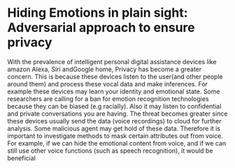 # Hiding Emotions in plain sight: Adversarial approach to ensure privacy
With the prevalence of intelligent personal digital assistance devices like amazon Alexa, Siri andGoogle home, Privacy has become a greater concern. This is because these devices listen to the user(and other people around them) and process these vocal data and make inferences.  For example these devices may learn your identity and emotional state. Some researchers are calling for a ban for emotion recognition technologies because they can be biased (e.g racially). Also it may listen to confidential and private conversations you are having.  The threat becomes greater since these devices usually send the data (voice recordings) to cloud for further analysis. Some malicious agent may get hold of these data. Therefore it is important to investigate methods to mask certain attributes out from voice. For example, if we can hide the emotional content from voice, and if we can still use other voice functions (such as speech recognition), it would be beneficial
